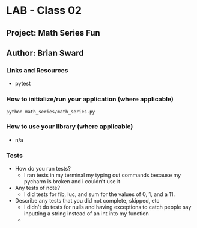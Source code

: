 # LAB - Class 02

## Project: Math Series Fun

## Author: Brian Sward

### Links and Resources

- pytest

### How to initialize/run your application (where applicable)

``python math_series/math_series.py``

### How to use your library (where applicable)

- n/a 

### Tests

- How do you run tests?
  - I ran tests in my terminal my typing out commands because my pycharm is broken and i couldn't use it
- Any tests of note?
  - I did tests for fib, luc, and sum for the values of 0, 1, and a 11.
- Describe any tests that you did not complete, skipped, etc
  - I didn't do tests for nulls and having exceptions to catch people say inputting a string instead of an int into my function
  - 